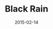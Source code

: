 ---
type: single
title: Black Rain
date: 2015-02-14
img: /images/singles/black-rain.jpg
permalink: /music/singles/:title/
lyrics: true
discs:
  - tracks:
    - Black Rain
    - title: Deadbeat Boy
      subtitle: Extended Version
    - title: Black Rain
      subtitle: Acoustic Version
    - title: Black Rain
      subtitle: Radio Edit
---